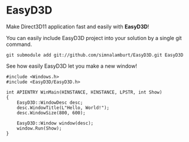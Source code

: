EasyD3D
=======

Make Direct3D11 application fast and easily with **EasyD3D**!

You can easily include EasyD3D project into your solution by a single git command.

    git submodule add git://github.com/simnalamburt/EasyD3D.git EasyD3D

See how easily EasyD3D let you make a new window!

    #include <Windows.h>
    #include <EasyD3D/EasyD3D.h>
    
    int APIENTRY WinMain(HINSTANCE, HINSTANCE, LPSTR, int Show)
    {
        EasyD3D::WindowDesc desc;
        desc.WindowTitle(L"Hello, World!");
        desc.WindowSize(800, 600);

        EasyD3D::Window window(desc);
        window.Run(Show);
    }
